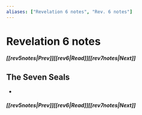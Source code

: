 ```yaml
---
aliases: ["Revelation 6 notes", "Rev. 6 notes"]
---
```

# Revelation 6 notes
##### <span class=arrow-left></span>[[rev5notes|Prev]]<span class=navigation-separator></span>[[rev6|Read]]<span class=navigation-separator></span>[[rev7notes|Next]]<span class=arrow-right></span>
## The Seven Seals
- 
##### <span class=arrow-left></span>[[rev5notes|Prev]]<span class=navigation-separator></span>[[rev6|Read]]<span class=navigation-separator></span>[[rev7notes|Next]]<span class=arrow-right></span>